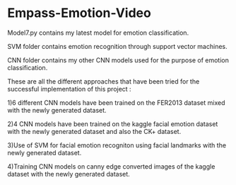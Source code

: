 # Empass-Emotion-Video


Model7.py contains my latest model for emotion classification.


SVM folder contains emotion recognition through support vector machines.


CNN folder contains my other CNN models used for the purpose of emotion classification.


These are all the different approaches that have been tried for the successful implementation of this project :

1)6 different CNN models have been trained on the FER2013 dataset mixed with the newly generated dataset.

2)4 CNN models have been trained on the kaggle facial emotion dataset with the newly generated dataset and also the CK+ dataset.

3)Use of SVM for facial emotion recogniton using facial landmarks with the newly generated dataset.

4)Training CNN models on canny edge converted images of the kaggle dataset with the newly generated dataset.

